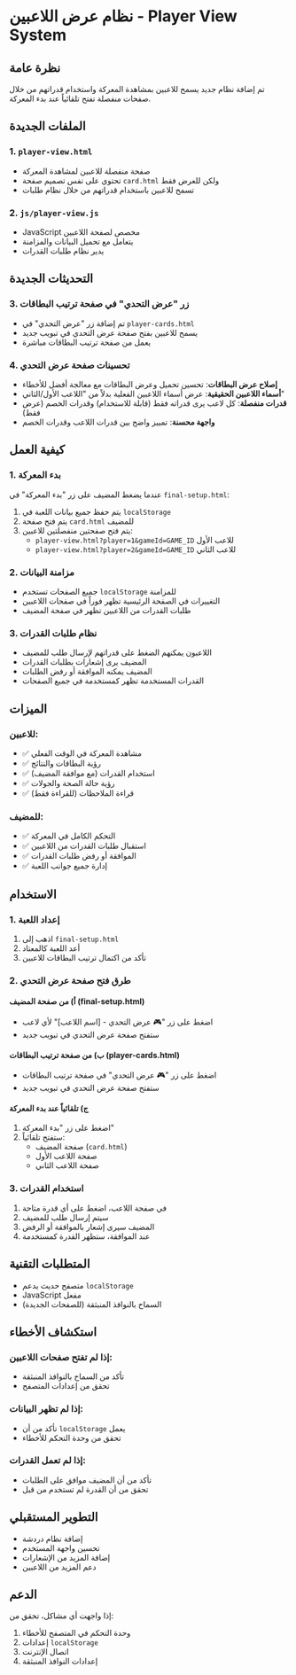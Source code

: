 # نظام عرض اللاعبين - Player View System

## نظرة عامة
تم إضافة نظام جديد يسمح للاعبين بمشاهدة المعركة واستخدام قدراتهم من خلال صفحات منفصلة تفتح تلقائياً عند بدء المعركة.

## الملفات الجديدة

### 1. `player-view.html`
- صفحة منفصلة للاعبين لمشاهدة المعركة
- تحتوي على نفس تصميم صفحة `card.html` ولكن للعرض فقط
- تسمح للاعبين باستخدام قدراتهم من خلال نظام طلبات

### 2. `js/player-view.js`
- JavaScript مخصص لصفحة اللاعبين
- يتعامل مع تحميل البيانات والمزامنة
- يدير نظام طلبات القدرات

## التحديثات الجديدة

### 3. زر "عرض التحدي" في صفحة ترتيب البطاقات
- تم إضافة زر "عرض التحدي" في `player-cards.html`
- يسمح للاعبين بفتح صفحة عرض التحدي في تبويب جديد
- يعمل من صفحة ترتيب البطاقات مباشرة

### 4. تحسينات صفحة عرض التحدي
- **إصلاح عرض البطاقات**: تحسين تحميل وعرض البطاقات مع معالجة أفضل للأخطاء
- **أسماء اللاعبين الحقيقية**: عرض أسماء اللاعبين الفعلية بدلاً من "اللاعب الأول/الثاني"
- **قدرات منفصلة**: كل لاعب يرى قدراته فقط (قابلة للاستخدام) وقدرات الخصم (عرض فقط)
- **واجهة محسنة**: تمييز واضح بين قدرات اللاعب وقدرات الخصم

## كيفية العمل

### 1. بدء المعركة
عندما يضغط المضيف على زر "بدء المعركة" في `final-setup.html`:

1. يتم حفظ جميع بيانات اللعبة في `localStorage`
2. يتم فتح صفحة `card.html` للمضيف
3. يتم فتح صفحتين منفصلتين للاعبين:
   - `player-view.html?player=1&gameId=GAME_ID` للاعب الأول
   - `player-view.html?player=2&gameId=GAME_ID` للاعب الثاني

### 2. مزامنة البيانات
- جميع الصفحات تستخدم `localStorage` للمزامنة
- التغييرات في الصفحة الرئيسية تظهر فوراً في صفحات اللاعبين
- طلبات القدرات من اللاعبين تظهر في صفحة المضيف

### 3. نظام طلبات القدرات
- اللاعبون يمكنهم الضغط على قدراتهم لإرسال طلب للمضيف
- المضيف يرى إشعارات بطلبات القدرات
- المضيف يمكنه الموافقة أو رفض الطلبات
- القدرات المستخدمة تظهر كمستخدمة في جميع الصفحات

## الميزات

### للاعبين:
- ✅ مشاهدة المعركة في الوقت الفعلي
- ✅ رؤية البطاقات والنتائج
- ✅ استخدام القدرات (مع موافقة المضيف)
- ✅ رؤية حالة الصحة والجولات
- ✅ قراءة الملاحظات (للقراءة فقط)

### للمضيف:
- ✅ التحكم الكامل في المعركة
- ✅ استقبال طلبات القدرات من اللاعبين
- ✅ الموافقة أو رفض طلبات القدرات
- ✅ إدارة جميع جوانب اللعبة

## الاستخدام

### 1. إعداد اللعبة
1. اذهب إلى `final-setup.html`
2. أعد اللعبة كالمعتاد
3. تأكد من اكتمال ترتيب البطاقات للاعبين

### 2. طرق فتح صفحة عرض التحدي

#### أ) من صفحة المضيف (final-setup.html)
- اضغط على زر "🎮 عرض التحدي - [اسم اللاعب]" لأي لاعب
- ستفتح صفحة عرض التحدي في تبويب جديد

#### ب) من صفحة ترتيب البطاقات (player-cards.html)
- اضغط على زر "🎮 عرض التحدي" في صفحة ترتيب البطاقات
- ستفتح صفحة عرض التحدي في تبويب جديد

#### ج) تلقائياً عند بدء المعركة
1. اضغط على زر "بدء المعركة"
2. ستفتح تلقائياً:
   - صفحة المضيف (`card.html`)
   - صفحة اللاعب الأول
   - صفحة اللاعب الثاني

### 3. استخدام القدرات
1. في صفحة اللاعب، اضغط على أي قدرة متاحة
2. سيتم إرسال طلب للمضيف
3. المضيف سيرى إشعار بالموافقة أو الرفض
4. عند الموافقة، ستظهر القدرة كمستخدمة

## المتطلبات التقنية

- متصفح حديث يدعم `localStorage`
- JavaScript مفعل
- السماح بالنوافذ المنبثقة (للصفحات الجديدة)

## استكشاف الأخطاء

### إذا لم تفتح صفحات اللاعبين:
- تأكد من السماح بالنوافذ المنبثقة
- تحقق من إعدادات المتصفح

### إذا لم تظهر البيانات:
- تأكد من أن `localStorage` يعمل
- تحقق من وحدة التحكم للأخطاء

### إذا لم تعمل القدرات:
- تأكد من أن المضيف موافق على الطلبات
- تحقق من أن القدرة لم تستخدم من قبل

## التطوير المستقبلي

- إضافة نظام دردشة
- تحسين واجهة المستخدم
- إضافة المزيد من الإشعارات
- دعم المزيد من اللاعبين

## الدعم

إذا واجهت أي مشاكل، تحقق من:
1. وحدة التحكم في المتصفح للأخطاء
2. إعدادات `localStorage`
3. اتصال الإنترنت
4. إعدادات النوافذ المنبثقة